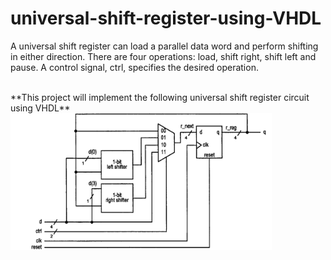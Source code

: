 # universal-shift-register-using-VHDL
 A universal shift register can load a parallel data word and  perform shifting in either direction. There are four operations: load, shift right, shift left  and pause. A control signal, ctrl, specifies the desired operation. 

<br> 
**This project will implement the following universal shift register circuit using VHDL**
<img src ='https://github.com/tewodrosseble/universal-shift-register-using-VHDL/blob/main/universal_shift_register.png' width='83%' />
